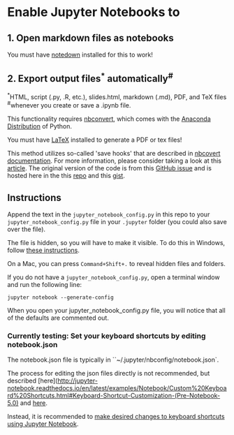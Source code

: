 # Enable Jupyter Notebooks to

## 1. Open markdown files as notebooks

You must have [notedown](https://github.com/aaren/notedown) installed for this to work!

## 2. Export output files<sup>\*</sup> automatically<sup>\#</sup>

<sup>\*</sup>HTML, script (.py, .R, etc.), slides.html, markdown (.md), PDF, and TeX files <br>
<sup>\#</sup>whenever you create or save a .ipynb file.

This functionality requires [nbconvert](https://nbconvert.readthedocs.io/en/latest/install.html#installing-nbconvert), which comes with the [Anaconda Distribution](https://www.anaconda.com/download/) of Python.

You must have [LaTeX](https://nbconvert.readthedocs.io/en/latest/install.html#installing-tex) installed to generate a PDF or tex files!

This method utilizes so-called 'save hooks' that are described in [nbcovert documentation](http://jupyter-notebook.readthedocs.io/en/latest/extending/savehooks.html ).
For more information, please consider taking a look at this [article](https://svds.com/jupyter-notebook-best-practices-for-data-science/). The original version of the code is from this [GitHub issue](https://github.com/ipython/ipython/issues/8009) and is hosted here in the this [repo](https://github.com/jbwhit/til/blob/master/jupyter/autosave_html_py.md) and this [gist](https://gist.github.com/jbwhit/881bdeeaae3e4128947c).

## Instructions
Append the text in the `jupyter_notebook_config.py` in this repo to your `jupyter_notebook_config.py` file in your `.jupyter` folder (you could also save over the file).

The file is hidden, so you will have to make it visible.
To do this in Windows, follow [these instructions](https://www.howtogeek.com/howto/windows-vista/show-hidden-files-and-folders-in-windows-vista/).

On a Mac, you can press `Command+Shift+.` to reveal hidden files and folders.

If you do not have a `jupyter_notebook_config.py`, open a terminal window and run the following line:

`jupyter notebook --generate-config`

When you open your jupyter_notebook_config.py file, you will notice that all of the defaults are commented out.

### Currently testing: Set your keyboard shortcuts by editing notebook.json

The notebook.json file is typically in ``~/.jupyter/nbconfig/notebook.json`.

The process for editing the json files directly is not recommended, but described [here](http://jupyter-notebook.readthedocs.io/en/latest/examples/Notebook/Custom%20Keyboard%20Shortcuts.html#Keyboard-Shortcut-Customization-(Pre-Notebook-5.0) and [here](http://jupyter-notebook.readthedocs.io/en/latest/extending/keymaps.html).

Instead, it is recommended to [make desired changes to keyboard shortcuts using Jupyter Notebook](http://jupyter-notebook.readthedocs.io/en/latest/examples/Notebook/Custom%20Keyboard%20Shortcuts.html).
